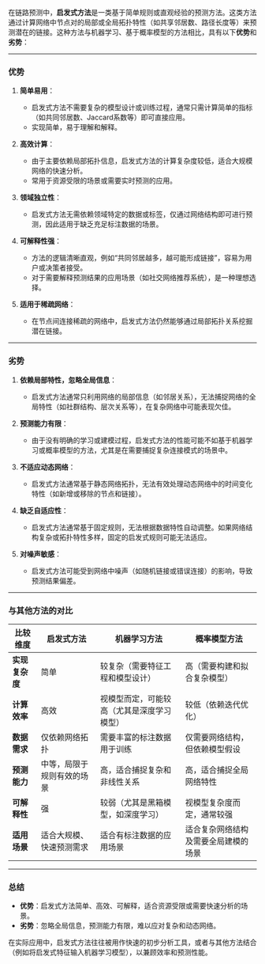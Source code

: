 在链路预测中，**启发式方法**是一类基于简单规则或直观经验的预测方法。这类方法通过计算网络中节点对的局部或全局拓扑特性（如共享邻居数、路径长度等）来预测潜在的链接。这种方法与机器学习、基于概率模型的方法相比，具有以下**优势**和**劣势**：

---

### **优势**

1. **简单易用**：
   - 启发式方法不需要复杂的模型设计或训练过程，通常只需计算简单的指标（如共同邻居数、Jaccard系数等）即可直接应用。
   - 实现简单，易于理解和解释。

2. **高效计算**：
   - 由于主要依赖局部拓扑信息，启发式方法的计算复杂度较低，适合大规模网络的快速分析。
   - 常用于资源受限的场景或需要实时预测的应用。

3. **领域独立性**：
   - 启发式方法无需依赖领域特定的数据或标签，仅通过网络结构即可进行预测，因此适用于缺乏充足标注数据的场景。

4. **可解释性强**：
   - 方法的逻辑清晰直观，例如“共同邻居越多，越可能形成链接”，容易为用户或决策者接受。
   - 对于需要解释预测结果的应用场景（如社交网络推荐系统），是一种理想选择。

5. **适用于稀疏网络**：
   - 在节点间连接稀疏的网络中，启发式方法仍然能够通过局部拓扑关系挖掘潜在链接。

---

### **劣势**

1. **依赖局部特性，忽略全局信息**：
   - 启发式方法通常只利用网络的局部信息（如邻居关系），无法捕捉网络的全局特性（如社群结构、层次关系等），在复杂网络中可能表现欠佳。

2. **预测能力有限**：
   - 由于没有明确的学习或建模过程，启发式方法的性能可能不如基于机器学习或概率模型的方法，尤其是在需要捕捉复杂连接模式的场景中。

3. **不适应动态网络**：
   - 启发式方法通常基于静态网络拓扑，无法有效处理动态网络中的时间变化特性（如新增或移除的节点和链接）。

4. **缺乏自适应性**：
   - 启发式方法通常基于固定规则，无法根据数据特性自动调整。如果网络结构复杂或拓扑特性多样，固定的启发式规则可能无法适应。

5. **对噪声敏感**：
   - 启发式方法可能受到网络中噪声（如随机链接或错误连接）的影响，导致预测结果偏差。

---

### **与其他方法的对比**

| **比较维度**   | **启发式方法**             | **机器学习方法**                           | **概率模型方法**                     |
| -------------- | -------------------------- | ------------------------------------------ | ------------------------------------ |
| **实现复杂度** | 简单                       | 较复杂（需要特征工程和模型设计）           | 高（需要构建和拟合复杂模型）         |
| **计算效率**   | 高效                       | 视模型而定，可能较高（尤其是深度学习模型） | 较低（依赖迭代优化）                 |
| **数据需求**   | 仅依赖网络拓扑             | 需要丰富的标注数据用于训练                 | 仅需要网络结构，但依赖模型假设       |
| **预测能力**   | 中等，局限于规则有效的场景 | 高，适合捕捉复杂和非线性关系               | 高，适合捕捉全局网络特性             |
| **可解释性**   | 强                         | 较弱（尤其是黑箱模型，如深度学习）         | 视模型复杂度而定，通常较强           |
| **适用场景**   | 适合大规模、快速预测需求   | 适合有标注数据的应用场景                   | 适合复杂网络结构及需要全局建模的场景 |

---

### **总结**
- **优势**：启发式方法简单、高效、可解释，适合资源受限或需要快速分析的场景。  
- **劣势**：忽略全局信息，预测能力有限，难以应对复杂和动态网络。  

在实际应用中，启发式方法往往被用作快速的初步分析工具，或者与其他方法结合（例如将启发式特征输入机器学习模型），以兼顾效率和预测性能。
